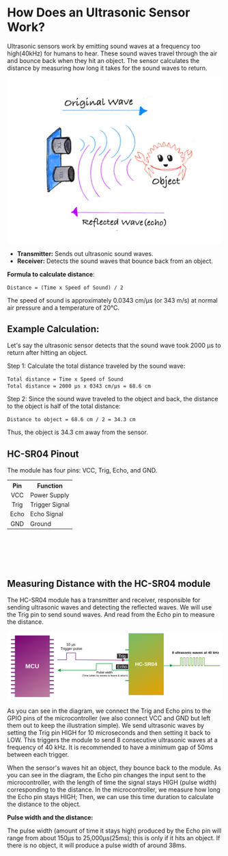 # How Does an Ultrasonic Sensor Work?

Ultrasonic sensors work by emitting sound waves at a frequency too high(40kHz) for humans to hear. These sound waves travel through the air and bounce back when they hit an object. The sensor calculates the distance by measuring how long it takes for the sound waves to return.

<img style="display: block; margin: auto;width:500px" alt="ultrasonic" src="./images/ultrasonic.jpg"/>

- **Transmitter:** Sends out ultrasonic sound waves.
- **Receiver:** Detects the sound waves that bounce back from an object.

**Formula to calculate distance**: 
```
Distance = (Time x Speed of Sound) / 2
```

The speed of sound is approximately 0.0343 cm/µs (or 343 m/s) at normal air pressure and a temperature of 20°C.

## Example Calculation:

Let's say the ultrasonic sensor detects that the sound wave took 2000 µs to return after hitting an object.

Step 1: Calculate the total distance traveled by the sound wave:
```
Total distance = Time x Speed of Sound
Total distance = 2000 µs x 0343 cm/µs = 68.6 cm
```

Step 2: Since the sound wave traveled to the object and back, the distance to the object is half of the total distance:
```
Distance to object = 68.6 cm / 2 = 34.3 cm
```

Thus, the object is 34.3 cm away from the sensor.


## HC-SR04 Pinout
The module has four pins: VCC, Trig, Echo, and GND.

<table style="width:300px;height:200px;">
<tr>
    <th>Pin</th>
    <th>Function</th>
</tr>
<tr>
    <td style="vertical-align: middle;text-align: center;" class="slanted-text st-red">VCC</td>
    <td>Power Supply</td>
</tr>
<tr>
    <td style="vertical-align: middle;text-align: center;" class="slanted-text st-yellow">Trig</td>
    <td>Trigger Signal</td>
</tr>
<tr>
    <td style="vertical-align: middle;text-align: center;" class="slanted-text st-teal">Echo</td>
    <td>Echo Signal</td>
</tr>
<tr>
    <td style="vertical-align: middle;text-align: center;" class="slanted-text st-blue">GND</td>
    <td>Ground</td>
</tr>
</table>


## Measuring Distance with the HC-SR04 module

The HC-SR04 module has a transmitter and receiver, responsible for sending ultrasonic waves and detecting the reflected waves.  We will use the Trig pin to send sound waves. And read from the Echo pin to measure the distance.

<img style="display: block; margin: auto;" alt="ultrasonic" src="./images/ultrasonic-trigger-echo-wave.png"/>

As you can see in the diagram, we connect the Trig and Echo pins to the GPIO pins of the microcontroller (we also connect VCC and GND but left them out to keep the illustration simple). We send ultrasonic waves by setting the Trig pin HIGH for 10 microseconds and then setting it back to LOW. This triggers the module to send 8 consecutive ultrasonic waves at a frequency of 40 kHz.  It is recommended to have a minimum gap of 50ms between each trigger.

When the sensor's waves hit an object, they bounce back to the module. As you can see in the diagram, the Echo pin changes the input sent to the microcontroller, with the length of time the signal stays HIGH (pulse width) corresponding to the distance. In the microcontroller, we measure how long the Echo pin stays HIGH; Then, we can use this time duration to calculate the distance to the object.

**Pulse width and the distance:**

The pulse width (amount of time it stays high) produced by the Echo pin will range from about 150µs to 25,000µs(25ms); this is only if it hits an object. If there is no object, it will produce a pulse width of around 38ms.






